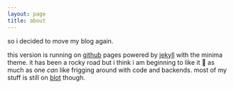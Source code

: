 ```yaml
---
layout: page
title: about
---
```


so i decided to move my blog again. 

this version is running on [github](github) pages powered by [jekyll](jekyll) with the minima theme. it has been a rocky road but i think i am beginning to like it 🙂 as much as one _can_ like frigging around with code and backends. most of my stuff is still on [blot](blot) though.
